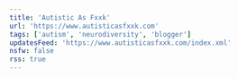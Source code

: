 ```yaml
---
title: 'Autistic As Fxxk'
url: 'https://www.autisticasfxxk.com'
tags: ['autism', 'neurodiversity', 'blogger']
updatesFeed: 'https://www.autisticasfxxk.com/index.xml'
nsfw: false
rss: true
---
```

